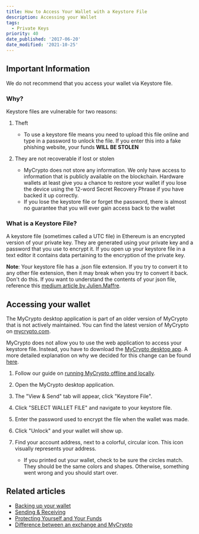 ```yaml
---
title: How to Access Your Wallet with a Keystore File
description: Accessing your Wallet
tags:
  - Private Keys
priority: 40
date_published: '2017-06-20'
date_modified: '2021-10-25'
---
```


## Important Information

We do not recommend that you access your wallet via Keystore file.

### Why?

Keystore files are vulnerable for two reasons:

1. Theft

   - To use a keystore file means you need to upload this file online and type in a password to unlock the file. If you enter this into a fake phishing website, your funds **WILL BE STOLEN**

2. They are not recoverable if lost or stolen
   - MyCrypto does not store any information. We only have access to information that is publicly available on the blockchain. Hardware wallets at least give you a chance to restore your wallet if you lose the device using the 12-word Secret Recovery Phrase if you have backed it up correctly.
   - If you lose the keystore file or forget the password, there is almost no guarantee that you will ever gain access back to the wallet

### What is a Keystore File?

A keystore file (sometimes called a UTC file) in Ethereum is an encrypted version of your private key. They are generated using your private key and a password that you use to encrypt it. If you open up your keystore file in a text editor it contains data pertaining to the encryption of the private key.

**Note**: Your keystore file has a .json file extension. If you try to convert it to any other file extension, then it may break when you try to convert it back. Don't do this. If you want to understand the contents of your json file, reference this [medium article by Julien.Maffre](https://medium.com/@julien.maffre/what-is-an-ethereum-keystore-file-86c8c5917b97).

## Accessing your wallet

<Alert label="The desktop application is not actively maintained.">

The MyCrypto desktop application is part of an older version of MyCrypto that is not actively maintained. You can find the latest version of MyCrypto on [mycrypto.com](https://mycrypto.com/).

</Alert>

MyCrypto does not allow you to use the web application to access your keystore file. Instead, you have to download the [MyCrypto desktop app](https://download.mycrypto.com/). A more detailed explanation on why we decided for this change can be found [here](https://medium.com/mycrypto/a-safer-mycrypto-79d65196e7d8).

1. Follow our guide on [running MyCrypto offline and locally](/how-to/offline/how-to-run-mycrypto-offline-and-locally).

2. Open the MyCrypto desktop application.

3. The "View & Send" tab will appear, click "Keystore File".

4. Click "SELECT WALLET FILE" and navigate to your keystore file.

5. Enter the password used to encrypt the file when the wallet was made.

6. Click "Unlock" and your wallet will show up.

7. Find your account address, next to a colorful, circular icon. This icon visually represents your address.
   - If you printed out your wallet, check to be sure the circles match. They should be the same colors and shapes. Otherwise, something went wrong and you should start over.

## Related articles

- [Backing up your wallet](/how-to/backup-restore/how-to-save-back-up-your-wallet)
- [Sending & Receiving](/how-to/sending)
- [Protecting Yourself and Your Funds](/staying-safe/protecting-yourself-and-your-funds)
- [Difference between an exchange and MyCrypto](/general-knowledge/about-mycrypto/whats-the-difference-between-an-exchange-and-mycrypto)
